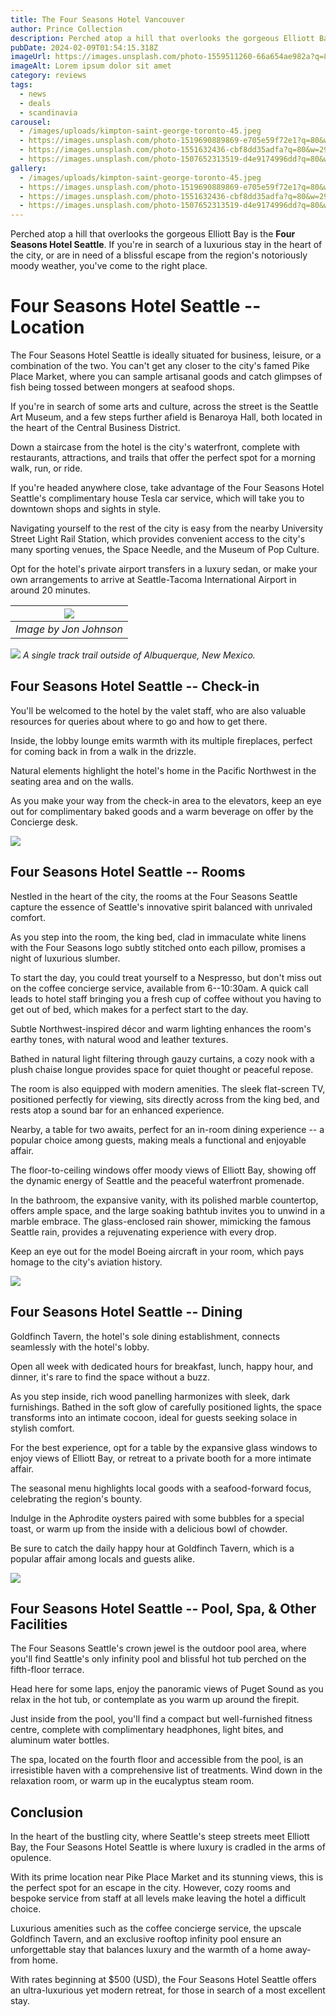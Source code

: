 ```yaml
---
title: The Four Seasons Hotel Vancouver
author: Prince Collection
description: Perched atop a hill that overlooks the gorgeous Elliott Bay is the Four Seasons Hotel Seattle.
pubDate: 2024-02-09T01:54:15.318Z
imageUrl: https://images.unsplash.com/photo-1559511260-66a654ae982a?q=80&w=3018&auto=format&fit=crop&ixlib=rb-4.0.3&ixid=M3wxMjA3fDB8MHxwaG90by1wYWdlfHx8fGVufDB8fHx8fA%3D%3D
imageAlt: Lorem ipsum dolor sit amet
category: reviews
tags:
  - news
  - deals
  - scandinavia
carousel:
  - /images/uploads/kimpton-saint-george-toronto-45.jpeg
  - https://images.unsplash.com/photo-1519690889869-e705e59f72e1?q=80&w=2940&auto=format&fit=crop&ixlib=rb-4.0.3&ixid=M3wxMjA3fDB8MHxwaG90by1wYWdlfHx8fGVufDB8fHx8fA%3D%3D
  - https://images.unsplash.com/photo-1551632436-cbf8dd35adfa?q=80&w=2942&auto=format&fit=crop&ixlib=rb-4.0.3&ixid=M3wxMjA3fDB8MHxwaG90by1wYWdlfHx8fGVufDB8fHx8fA%3D%3D
  - https://images.unsplash.com/photo-1507652313519-d4e9174996dd?q=80&w=2940&auto=format&fit=crop&ixlib=rb-4.0.3&ixid=M3wxMjA3fDB8MHxwaG90by1wYWdlfHx8fGVufDB8fHx8fA%3D%3D
gallery:
  - /images/uploads/kimpton-saint-george-toronto-45.jpeg
  - https://images.unsplash.com/photo-1519690889869-e705e59f72e1?q=80&w=2940&auto=format&fit=crop&ixlib=rb-4.0.3&ixid=M3wxMjA3fDB8MHxwaG90by1wYWdlfHx8fGVufDB8fHx8fA%3D%3D
  - https://images.unsplash.com/photo-1551632436-cbf8dd35adfa?q=80&w=2942&auto=format&fit=crop&ixlib=rb-4.0.3&ixid=M3wxMjA3fDB8MHxwaG90by1wYWdlfHx8fGVufDB8fHx8fA%3D%3D
  - https://images.unsplash.com/photo-1507652313519-d4e9174996dd?q=80&w=2940&auto=format&fit=crop&ixlib=rb-4.0.3&ixid=M3wxMjA3fDB8MHxwaG90by1wYWdlfHx8fGVufDB8fHx8fA%3D%3D
---
```


Perched atop a hill that overlooks the gorgeous Elliott Bay is the **Four Seasons Hotel Seattle**. If you're in search of a luxurious stay in the heart of the city, or are in need of a blissful escape from the region's notoriously moody weather, you've come to the right place.

# Four Seasons Hotel Seattle -- Location

The Four Seasons Hotel Seattle is ideally situated for business, leisure, or a combination of the two. You can't get any closer to the city's famed Pike Place Market, where you can sample artisanal goods and catch glimpses of fish being tossed between mongers at seafood shops.

If you're in search of some arts and culture, across the street is the Seattle Art Museum, and a few steps further afield is Benaroya Hall, both located in the heart of the Central Business District.

Down a staircase from the hotel is the city's waterfront, complete with restaurants, attractions, and trails that offer the perfect spot for a morning walk, run, or ride.

If you're headed anywhere close, take advantage of the Four Seasons Hotel Seattle's complimentary house Tesla car service, which will take you to downtown shops and sights in style.

Navigating yourself to the rest of the city is easy from the nearby University Street Light Rail Station, which provides convenient access to the city's many sporting venues, the Space Needle, and the Museum of Pop Culture.

Opt for the hotel's private airport transfers in a luxury sedan, or make your own arrangements to arrive at Seattle-Tacoma International Airport in around 20 minutes.

| ![](https://images.unsplash.com/photo-1445991842772-097fea258e7b?q=80&w=2940&auto=format&fit=crop&ixlib=rb-4.0.3&ixid=M3wxMjA3fDB8MHxwaG90by1wYWdlfHx8fGVufDB8fHx8fA%3D%3D) |
|:--:|
| *Image by Jon Johnson*

![](https://images.unsplash.com/photo-1445991842772-097fea258e7b?q=80&w=2940&auto=format&fit=crop&ixlib=rb-4.0.3&ixid=M3wxMjA3fDB8MHxwaG90by1wYWdlfHx8fGVufDB8fHx8fA%3D%3D)
*A single track trail outside of Albuquerque, New Mexico.*

## Four Seasons Hotel Seattle -- Check-in

You'll be welcomed to the hotel by the valet staff, who are also valuable resources for queries about where to go and how to get there.

Inside, the lobby lounge emits warmth with its multiple fireplaces, perfect for coming back in from a walk in the drizzle.

Natural elements highlight the hotel's home in the Pacific Northwest in the seating area and on the walls.

As you make your way from the check-in area to the elevators, keep an eye out for complimentary baked goods and a warm beverage on offer by the Concierge desk.

![](https://images.unsplash.com/photo-1455587734955-081b22074882?q=80&w=1920&auto=format&fit=crop&ixlib=rb-4.0.3&ixid=M3wxMjA3fDB8MHxwaG90by1wYWdlfHx8fGVufDB8fHx8fA%3D%3D)

## Four Seasons Hotel Seattle -- Rooms

Nestled in the heart of the city, the rooms at the Four Seasons Seattle capture the essence of Seattle's innovative spirit balanced with unrivaled comfort.

As you step into the room, the king bed, clad in immaculate white linens with the Four Seasons logo subtly stitched onto each pillow, promises a night of luxurious slumber.

To start the day, you could treat yourself to a Nespresso, but don't miss out on the coffee concierge service, available from 6--10:30am. A quick call leads to hotel staff bringing you a fresh cup of coffee without you having to get out of bed, which makes for a perfect start to the day.

Subtle Northwest-inspired décor and warm lighting enhances the room's earthy tones, with natural wood and leather textures.

Bathed in natural light filtering through gauzy curtains, a cozy nook with a plush chaise longue provides space for quiet thought or peaceful repose.

The room is also equipped with modern amenities. The sleek flat-screen TV, positioned perfectly for viewing, sits directly across from the king bed, and rests atop a sound bar for an enhanced experience.

Nearby, a table for two awaits, perfect for an in-room dining experience -- a popular choice among guests, making meals a functional and enjoyable affair.

The floor-to-ceiling windows offer moody views of Elliott Bay, showing off the dynamic energy of Seattle and the peaceful waterfront promenade.

In the bathroom, the expansive vanity, with its polished marble countertop, offers ample space, and the large soaking bathtub invites you to unwind in a marble embrace. The glass-enclosed rain shower, mimicking the famous Seattle rain, provides a rejuvenating experience with every drop.

Keep an eye out for the model Boeing aircraft in your room, which pays homage to the city's aviation history.

![](https://images.unsplash.com/photo-1522108203058-a1bb3c62f172?q=80&w=2940&auto=format&fit=crop&ixlib=rb-4.0.3&ixid=M3wxMjA3fDB8MHxwaG90by1wYWdlfHx8fGVufDB8fHx8fA%3D%3D)

## Four Seasons Hotel Seattle -- Dining

Goldfinch Tavern, the hotel's sole dining establishment, connects seamlessly with the hotel's lobby.

Open all week with dedicated hours for breakfast, lunch, happy hour, and dinner, it's rare to find the space without a buzz.

As you step inside, rich wood panelling harmonizes with sleek, dark furnishings. Bathed in the soft glow of carefully positioned lights, the space transforms into an intimate cocoon, ideal for guests seeking solace in stylish comfort.

For the best experience, opt for a table by the expansive glass windows to enjoy views of Elliott Bay, or retreat to a private booth for a more intimate affair.

The seasonal menu highlights local goods with a seafood-forward focus, celebrating the region's bounty.

Indulge in the Aphrodite oysters paired with some bubbles for a special toast, or warm up from the inside with a delicious bowl of chowder.

Be sure to catch the daily happy hour at Goldfinch Tavern, which is a popular affair among locals and guests alike. 

![](https://images.unsplash.com/photo-1529290130-4ca3753253ae?q=80&w=2952&auto=format&fit=crop&ixlib=rb-4.0.3&ixid=M3wxMjA3fDB8MHxwaG90by1wYWdlfHx8fGVufDB8fHx8fA%3D%3D)

## Four Seasons Hotel Seattle -- Pool, Spa, & Other Facilities

The Four Seasons Seattle's crown jewel is the outdoor pool area, where you'll find Seattle's only infinity pool and blissful hot tub perched on the fifth-floor terrace.

Head here for some laps, enjoy the panoramic views of Puget Sound as you relax in the hot tub, or contemplate as you warm up around the firepit.

Just inside from the pool, you'll find a compact but well-furnished fitness centre, complete with complimentary headphones, light bites, and aluminum water bottles.

The spa, located on the fourth floor and accessible from the pool, is an irresistible haven with a comprehensive list of treatments. Wind down in the relaxation room, or warm up in the eucalyptus steam room. 

## Conclusion

In the heart of the bustling city, where Seattle's steep streets meet Elliott Bay, the Four Seasons Hotel Seattle is where luxury is cradled in the arms of opulence.

With its prime location near Pike Place Market and its stunning views, this is the perfect spot for an escape in the city. However, cozy rooms and bespoke service from staff at all levels make leaving the hotel a difficult choice.

Luxurious amenities such as the coffee concierge service, the upscale Goldfinch Tavern, and an exclusive rooftop infinity pool ensure an unforgettable stay that balances luxury and the warmth of a home away-from home.

With rates beginning at $500 (USD), the Four Seasons Hotel Seattle offers an ultra-luxurious yet modern retreat, for those in search of a most excellent stay.
